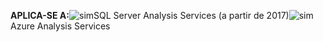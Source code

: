 **APLICA-SE A:**![sim](media/yes.png)SQL Server Analysis Services (a partir de 2017)![sim](media/yes.png)Azure Analysis Services